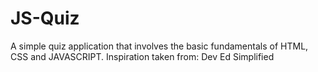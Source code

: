 # JS-Quiz
A simple quiz application that involves the basic fundamentals of HTML, CSS and JAVASCRIPT. Inspiration taken from: Dev Ed Simplified
